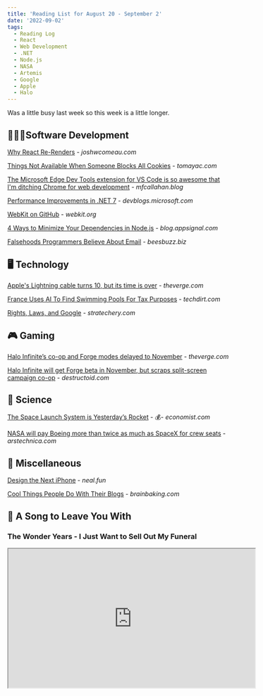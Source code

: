 ```yaml
---
title: 'Reading List for August 20 - September 2'
date: '2022-09-02'
tags:
  - Reading Log
  - React
  - Web Development
  - .NET
  - Node.js
  - NASA
  - Artemis
  - Google
  - Apple
  - Halo
---
```


Was a little busy last week so this week is a little longer.
<!-- excerpt -->

<div class="reading-log"></div>

## 👨🏼‍💻Software Development

[Why React Re-Renders](https://www.joshwcomeau.com/react/why-react-re-renders) - *joshwcomeau.com*

[Things Not Available When Someone Blocks All Cookies](https://blog.tomayac.com/2022/08/30/things-not-available-when-someone-blocks-all-cookies/) - *tomayac.com*

[The Microsoft Edge Dev Tools extension for VS Code is so awesome that I'm ditching Chrome for web development](https://mfcallahan.blog/2022/08/26/the-microsoft-edge-dev-tools-extension-for-vs-code-is-so-awesome-that-im-ditching-chrome-for-web-development/) - *mfcallahan.blog*

[Performance Improvements in .NET 7](https://devblogs.microsoft.com/dotnet/performance_improvements_in_net_7/) - *devblogs.microsoft.com*

[WebKit on GitHub](https://webkit.org/blog/13140/webkit-on-github/) - *webkit.org*

[4 Ways to Minimize Your Dependencies in Node.js](https://blog.appsignal.com/2022/08/31/4-ways-to-minimize-your-dependencies-in-nodejs.html) - *blog.appsignal.com*

[Falsehoods Programmers Believe About Email](https://beesbuzz.biz/code/439-Falsehoods-programmers-believe-about-email) - *beesbuzz.biz*

## 🖥 Technology

[Apple's Lightning cable turns 10, but its time is over](https://www.theverge.com/23312359/apple-iphone-lightning-cable-anniversary-10-years) - *theverge.com*

[France Uses AI To Find Swimming Pools For Tax Purposes](https://www.techdirt.com/2022/08/31/france-uses-ai-to-find-swimming-pools-for-tax-purposes/) - *techdirt.com*

[Rights, Laws, and Google](https://stratechery.com/2022/rights-laws-and-google/) - *stratechery.com*

## 🎮 Gaming

[Halo Infinite’s co-op and Forge modes delayed to November](https://www.theverge.com/2022/9/1/23332738/halo-infinite-season-3-delay-forge-launch-november) - *theverge.com*

[Halo Infinite will get Forge beta in November, but scraps split-screen campaign co-op](https://www.destructoid.com/halo-infinite-forge-beta-split-screen-campaign-co-op-november-update) - *destructoid.com*

## 🔬 Science

[The Space Launch System is Yesterday’s Rocket](https://www.economist.com/science-and-technology/2022/08/24/the-space-launch-system-is-yesterdays-rocket) - 💰- *economist.com*

[NASA will pay Boeing more than twice as much as SpaceX for crew seats](https://arstechnica.com/science/2022/09/nasa-will-pay-boeing-more-than-twice-as-much-as-spacex-for-crew-seats/) - *arstechnica.com*

## 🎒 Miscellaneous

[Design the Next iPhone](https://neal.fun/design-the-next-iphone/) - *neal.fun*

[Cool Things People Do With Their Blogs](https://brainbaking.com/post/2022/04/cool-things-people-do-with-their-blogs/) - *brainbaking.com*

## 🎵 A Song to Leave You With

### The Wonder Years - I Just Want to Sell Out My Funeral

<fit-vids>
    <iframe
        width="560"
        height="315"
        src="https://www.youtube.com/embed/rwrsrsauHfI"
        title="The Wonder Years - I Just Want to Sell Out My Funeral"
        allow="accelerometer; autoplay; clipboard-write; encrypted-media; gyroscope; picture-in-picture"
        allowfullscreen></iframe>
</fit-vids>